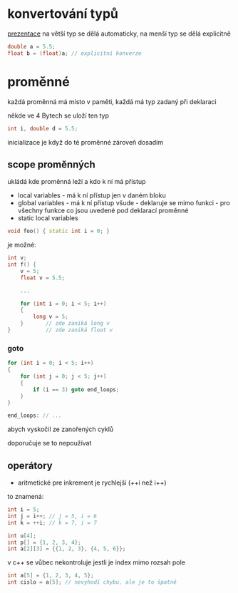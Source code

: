 # konvertování typů
[prezentace](https://cunicz.sharepoint.com/:p:/s/NSWI170PCSystems/EfriQYchYz5IoaT6MDFGQvcBa-A-p0U_ZQAtCMvktLzO3g?e=mSm0hi)
na větší typ se dělá automaticky, na menší typ se dělá explicitně

```c++
double a = 5.5;
float b = (float)a; // explicitní konverze
```

# proměnné

každá proměnná má místo v paměti, každá má typ zadaný při deklaraci

někde ve 4 Bytech se uloží ten typ

```c++
int i, double d = 5.5;
```

inicializace je když do té proměnné zároveň dosadím

## scope proměnných 
ukládá kde proměnná leží a kdo k ní má přístup

- local variables - má k ní přístup jen v daném bloku
- global variables - má k ní přístup všude - deklaruje se mimo funkci - pro všechny funkce co jsou uvedené pod deklarací proměnné
- static local variables

```c++
void foo() { static int i = 0; }
```
je možné:

```c++
int v;
int f() { 
    v = 5; 
    float v = 5.5;

    ...

    for (int i = 0; i < 5; i++) 
    {
        long v = 5;
    }       // zde zaniká long v
}           // zde zaniká float v
```

### goto

```c++
for (int i = 0; i < 5; i++) 
{
    for (int j = 0; j < 5; j++) 
    {
        if (i == 3) goto end_loops;
    }
}

end_loops: // ...
```
abych vyskočil ze zanořených cyklů

doporučuje se to nepoužívat

## operátory

- aritmetické
pre inkrement je rychlejší (++i než i++)

to znamená:
```c++
int i = 5;
int j = i++; // j = 5, i = 6
int k = ++i; // k = 7, i = 7
```

```c++
int u[4];
int p[] = {1, 2, 3, 4};
int a[2][3] = {{1, 2, 3}, {4, 5, 6}};
```

v c++ se vůbec nekontroluje jestli je index mimo rozsah pole

```c++
int a[5] = {1, 2, 3, 4, 5};
int cislo = a[5]; // nevyhodí chybu, ale je to špatně
```


